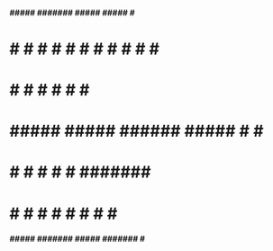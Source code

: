   #####    #####   #######       #####    #####   #         #####
  #     #  #     #  #            #     #  #     #  #    #   #     #
  #        #        #            #              #  #    #         #
  #         #####   #####        ######    #####   #    #    #####
  #              #  #            #     #  #        #######  #
  #     #  #     #  #            #     #  #             #   #
  #####    #####   #######       #####   #######       #   #######
  
